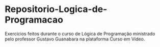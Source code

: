 # Repositorio-Logica-de-Programacao
Exercícios feitos durante o curso de Lógica de Programação ministrado pelo professor Gustavo Guanabara na plataforma Curso em Vídeo.
